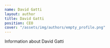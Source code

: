 ```yaml
---
name: David Gatti
layout: author
title: David Gatti
position: CEO
cover: "/assets/img/authors/empty_profile.png"
---
```


Information about David Gatti